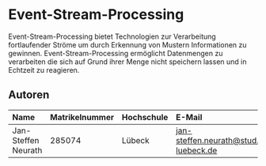 # Event-Stream-Processing
Event-Stream-Processing bietet Technologien zur Verarbeitung fortlaufender Ströme um durch Erkennung von Mustern Informationen zu gewinnen. Event-Stream-Processing ermöglicht Datenmengen zu verarbeiten die sich auf Grund ihrer Menge nicht speichern lassen und in Echtzeit zu reagieren.

## Autoren

| Name          | Matrikelnummer | Hochschule | E-Mail                     |
|:--------------|:---------------|:-----------|:---------------------------|
|Jan-Steffen Neurath | 285074      | Lübeck   | jan-steffen.neurath@stud.fh-luebeck.de |
